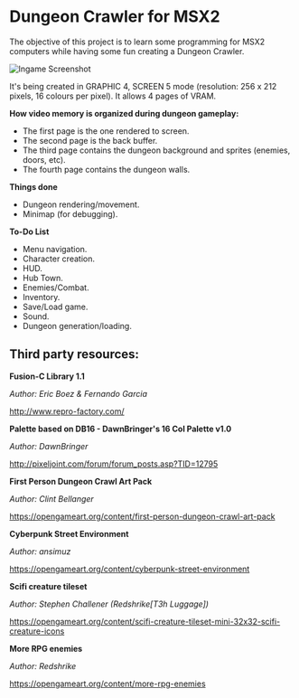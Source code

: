 # Dungeon Crawler for MSX2

The objective of this project is to learn some programming for MSX2 computers while having some fun creating a Dungeon Crawler.

![Ingame Screenshot](https://pbs.twimg.com/media/D_25hSiXoAUTuZ3.png)

It's being created in GRAPHIC 4, SCREEN 5 mode (resolution: 256 x 212 pixels, 16 colours per pixel). It allows 4 pages of VRAM.

**How video memory is organized during dungeon gameplay:**
* The first page is the one rendered to screen.
* The second page is the back buffer.
* The third page contains the dungeon background and sprites (enemies, doors, etc).
* The fourth page contains the dungeon walls.

**Things done**
* Dungeon rendering/movement.
* Minimap (for debugging).

**To-Do List**
* Menu navigation.
* Character creation.
* HUD.
* Hub Town.
* Enemies/Combat.
* Inventory.
* Save/Load game.
* Sound.
* Dungeon generation/loading.

## Third party resources:
**Fusion-C Library 1.1**

*Author: Eric Boez & Fernando Garcia*

http://www.repro-factory.com/

**Palette based on DB16 - DawnBringer's 16 Col Palette v1.0**

*Author: DawnBringer*

http://pixeljoint.com/forum/forum_posts.asp?TID=12795

**First Person Dungeon Crawl Art Pack**

*Author: Clint Bellanger*

https://opengameart.org/content/first-person-dungeon-crawl-art-pack

**Cyberpunk Street Environment**

*Author: ansimuz*

https://opengameart.org/content/cyberpunk-street-environment

**Scifi creature tileset**

*Author: Stephen Challener (Redshrike[T3h Luggage])*

https://opengameart.org/content/scifi-creature-tileset-mini-32x32-scifi-creature-icons

**More RPG enemies**

*Author: Redshrike*

https://opengameart.org/content/more-rpg-enemies

